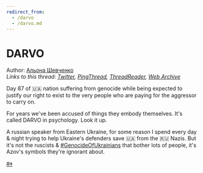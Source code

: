 ```yaml
---
redirect_from:
  - /darvo
  - /darvo.md
---
```

# DARVO

Author: [Альона Шевченко](https://twitter.com/cryptodrftng)  
*Links to this thread: [Twitter](https://twitter.com/cryptodrftng/status/1527911555374907393), [PingThread](https://pingthread.com/thread/1527911555374907393), [ThreadReader](https://threadreaderapp.com/thread/1527911555374907393.html), [Web Archive](https://web.archive.org/web/*/https://twitter.com/cryptodrftng/status/1527911555374907393)*

Day 87 of 🇺🇦 nation suffering from genocide while being expected to justify our right to exist to the very people who are paying for the aggressor to carry on.

For years we've been accused of things they embody themselves. It's called DARVO in psychology. Look it up.

A russian speaker from Eastern Ukraine, for some reason I spend every day & night trying to help Ukraine's defenders save 🇺🇦 from the 🇷🇺 Nazis. But it's not the ruscists & [#GenocideOfUkrainians](https://twitter.com/hashtag/GenocideOfUkrainians) that bother lots of people, it's Azov's symbols they're ignorant about.

[#ꑭ](https://twitter.com/hashtag/%EA%91%AD)
